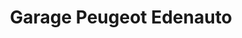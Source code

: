---
title: "Garage Peugeot Edenauto"
url: /biscarrosse/garage-peugeot-edenauto/
shop: réparation de voitures
---